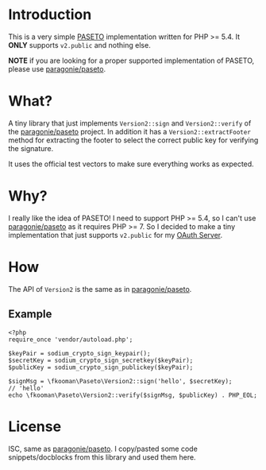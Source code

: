 # Introduction

This is a very simple 
[PASETO](https://paseto.io/rfc/) implementation written for PHP >= 5.4. It 
**ONLY** supports `v2.public` and nothing else.

**NOTE** if you are looking for a proper supported implementation of PASETO, 
please use [paragonie/paseto](https://github.com/paragonie/paseto).

# What?

A tiny library that just implements `Version2::sign` and `Version2::verify` of 
the [paragonie/paseto](https://github.com/paragonie/paseto) project. In 
addition it has a `Version2::extractFooter` method for extracting the footer 
to select the correct public key for verifying the signature.

It uses the official test vectors to make sure everything works as expected.

# Why?

I really like the idea of PASETO! I need to support PHP >= 5.4, so I can't use
[paragonie/paseto](https://github.com/paragonie/paseto) as it requires 
PHP >= 7. So I decided to make a tiny implementation that just supports 
`v2.public` for my 
[OAuth Server](https://github.com/fkooman/php-oauth2-server).

# How 

The API of `Version2` is the same as in 
[paragonie/paseto](https://github.com/paragonie/paseto).

## Example 

    <?php
    require_once 'vendor/autoload.php';

    $keyPair = sodium_crypto_sign_keypair();
    $secretKey = sodium_crypto_sign_secretkey($keyPair);
    $publicKey = sodium_crypto_sign_publickey($keyPair);

    $signMsg = \fkooman\Paseto\Version2::sign('hello', $secretKey);
    // 'hello'
    echo \fkooman\Paseto\Version2::verify($signMsg, $publicKey) . PHP_EOL;

# License 

ISC, same as [paragonie/paseto](https://github.com/paragonie/paseto). I 
copy/pasted some code snippets/docblocks from this library and used them here.
